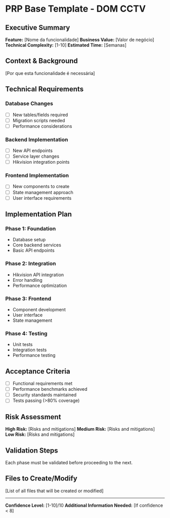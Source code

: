 # PRP Base Template - DOM CCTV

## Executive Summary
**Feature:** [Nome da funcionalidade]
**Business Value:** [Valor de negócio]
**Technical Complexity:** [1-10]
**Estimated Time:** [Semanas]

## Context & Background
[Por que esta funcionalidade é necessária]

## Technical Requirements

### Database Changes
- [ ] New tables/fields required
- [ ] Migration scripts needed
- [ ] Performance considerations

### Backend Implementation
- [ ] New API endpoints
- [ ] Service layer changes
- [ ] Hikvision integration points

### Frontend Implementation
- [ ] New components to create
- [ ] State management approach
- [ ] User interface requirements

## Implementation Plan

### Phase 1: Foundation
- Database setup
- Core backend services
- Basic API endpoints

### Phase 2: Integration
- Hikvision API integration
- Error handling
- Performance optimization

### Phase 3: Frontend
- Component development
- User interface
- State management

### Phase 4: Testing
- Unit tests
- Integration tests
- Performance testing

## Acceptance Criteria
- [ ] Functional requirements met
- [ ] Performance benchmarks achieved
- [ ] Security standards maintained
- [ ] Tests passing (>80% coverage)

## Risk Assessment
**High Risk:** [Risks and mitigations]
**Medium Risk:** [Risks and mitigations]
**Low Risk:** [Risks and mitigations]

## Validation Steps
Each phase must be validated before proceeding to the next.

## Files to Create/Modify
[List of all files that will be created or modified]

---
**Confidence Level:** [1-10]/10
**Additional Information Needed:** [If confidence < 8]